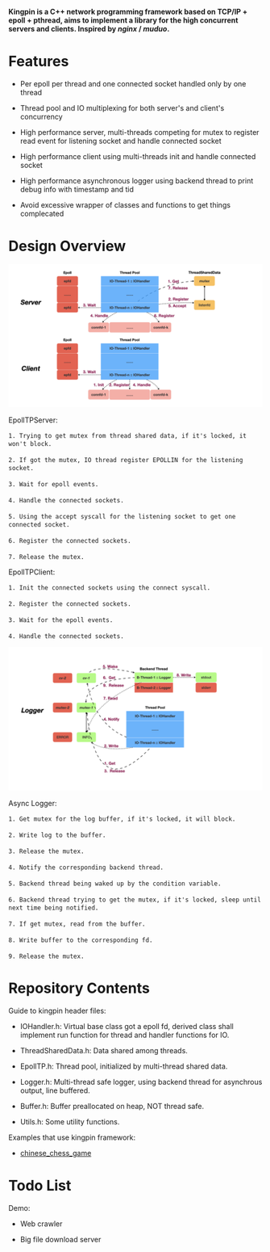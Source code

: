 **Kingpin is a C++ network programming framework based on TCP/IP + epoll + pthread, aims to implement a library for the high concurrent servers and clients. Inspired by *nginx* / *muduo*.**

# Features

* Per epoll per thread and one connected socket handled only by one thread

* Thread pool and IO multiplexing for both server's and client's concurrency

* High performance server, multi-threads competing for mutex to register read event for listening socket and handle connected socket

* High performance client using multi-threads init and handle connected socket

* High performance asynchronous logger using backend thread to print debug info with timestamp and tid

* Avoid excessive wrapper of classes and functions to get things complecated

# Design Overview

![image](https://github.com/GeniusDai/kingpin/raw/dev/pictures/kingpin.001.png)

EpollTPServer:

    1. Trying to get mutex from thread shared data, if it's locked, it won't block.

    2. If got the mutex, IO thread register EPOLLIN for the listening socket.

    3. Wait for epoll events.

    4. Handle the connected sockets.

    5. Using the accept syscall for the listening socket to get one connected socket.

    6. Register the connected sockets.

    7. Release the mutex.

EpollTPClient:

    1. Init the connected sockets using the connect syscall.

    2. Register the connected sockets.

    3. Wait for the epoll events.

    4. Handle the connected sockets.

![image](https://github.com/GeniusDai/kingpin/raw/dev/pictures/kingpin.002.png)

Async Logger:

    1. Get mutex for the log buffer, if it's locked, it will block.

    2. Write log to the buffer.

    3. Release the mutex.

    4. Notify the corresponding backend thread.

    5. Backend thread being waked up by the condition variable.

    6. Backend thread trying to get the mutex, if it's locked, sleep until next time being notified.

    7. If get mutex, read from the buffer.

    8. Write buffer to the corresponding fd.

    9. Release the mutex.

# Repository Contents

Guide to kingpin header files:

* IOHandler.h: Virtual base class got a epoll fd, derived class shall implement run function for thread and handler functions for IO.

* ThreadSharedData.h: Data shared among threads.

* EpollTP.h: Thread pool, initialized by multi-thread shared data.

* Logger.h: Multi-thread safe logger, using backend thread for asynchrous output, line buffered.

* Buffer.h: Buffer preallocated on heap, NOT thread safe.

* Utils.h: Some utility functions.

Examples that use kingpin framework:

* [chinese_chess_game](https://github.com/GeniusDai/kingpin/tree/dev/examples/chinese_chess_game)

# Todo List

Demo:

* Web crawler

* Big file download server
